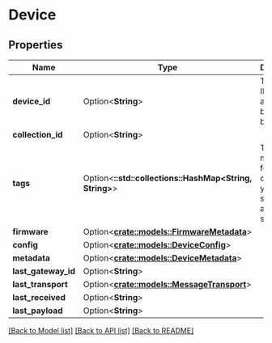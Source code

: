 # Device

## Properties

Name | Type | Description | Notes
------------ | ------------- | ------------- | -------------
**device_id** | Option<**String**> | The device ID is assigned by the backend. | [optional]
**collection_id** | Option<**String**> |  | [optional]
**tags** | Option<**::std::collections::HashMap<String, String>**> | Tags are metadata for the device that you can set. These are just strings. | [optional]
**firmware** | Option<[**crate::models::FirmwareMetadata**](FirmwareMetadata.md)> |  | [optional]
**config** | Option<[**crate::models::DeviceConfig**](DeviceConfig.md)> |  | [optional]
**metadata** | Option<[**crate::models::DeviceMetadata**](DeviceMetadata.md)> |  | [optional]
**last_gateway_id** | Option<**String**> |  | [optional]
**last_transport** | Option<[**crate::models::MessageTransport**](MessageTransport.md)> |  | [optional]
**last_received** | Option<**String**> |  | [optional]
**last_payload** | Option<**String**> |  | [optional]

[[Back to Model list]](../README.md#documentation-for-models) [[Back to API list]](../README.md#documentation-for-api-endpoints) [[Back to README]](../README.md)


